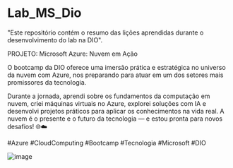 # Lab_MS_Dio
"Este repositório contém o resumo das lições aprendidas durante o desenvolvimento do lab na DIO".

PROJETO: Microsoft Azure: Nuvem em Ação

O bootcamp da DIO oferece uma imersão prática e estratégica no universo da nuvem com Azure, nos preparando para atuar em um dos setores mais promissores da tecnologia.

Durante a jornada, aprendi sobre os fundamentos da computação em nuvem, criei máquinas virtuais no Azure, explorei soluções com IA e desenvolvi projetos práticos para aplicar os conhecimentos na vida real.
A nuvem é o presente e o futuro da tecnologia — e estou pronta para novos desafios! 🌐☁️

#Azure #CloudComputing #Bootcamp #Tecnologia #Microsoft #DIO

![image](https://github.com/user-attachments/assets/8850de80-de77-4dde-9821-db183eae2138)

